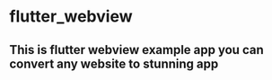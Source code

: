 # flutter_webview
## This is flutter webview example app you can convert any website to stunning app
